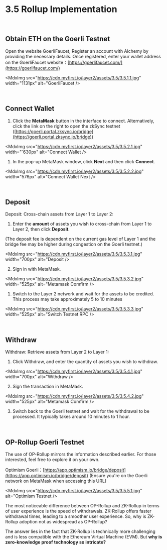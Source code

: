 # 3.5 Rollup Implementation

  <ZksyncSwap />

&nbsp;

## Obtain ETH on the Goerli Testnet

Open the website GoerliFaucet, Register an account with Alchemy by providing the necessary details. Once registered, enter your wallet address on the GoerliFaucet website：[https://goerlifaucet.com/](https://goerlifaucet.com/)

<MdxImg src="https://cdn.myfirst.io/layer2/assets/3.5/3.5.1.1.jpg" width="1131px" alt="GoerliFaucet />

&nbsp;

## Connect Wallet

1. Click the **MetaMask** button in the interface to connect. Alternatively, click the link on the right to open the zkSync testnet ([https://goerli.portal.zksync.io/bridge](https://goerli.portal.zksync.io/bridge))

<MdxImg src="https://cdn.myfirst.io/layer2/assets/3.5/3.5.2.1.jpg" width="`630px" alt="Connect Wallet />

1. In the pop-up MetaMask window, click **Next** and then click **Connect**.

<MdxImg src="https://cdn.myfirst.io/layer2/assets/3.5/3.5.2.2.jpg" width="576px" alt="Connect Wallet Next />

&nbsp;

## Deposit

Deposit: Cross-chain assets from Layer 1 to Layer 2:

1. Enter the **amount** of assets you wish to cross-chain from Layer 1 to Layer 2, then click **Deposit**.

(The deposit fee is dependent on the current gas level of Layer 1 and the bridge fee may be higher during congestion on the Goerli testnet.)

<MdxImg src="https://cdn.myfirst.io/layer2/assets/3.5/3.5.3.1.jpg" width="700px" alt="Deposit />

2. Sign in with MetaMask.

<MdxImg src="https://cdn.myfirst.io/layer2/assets/3.5/3.5.3.2.jpg" width="525px" alt="Metamask Comfirm />

1. Switch to the Layer 2 network and wait for the assets to be credited. This process may take approximately 5 to 10 minutes

<MdxImg src="https://cdn.myfirst.io/layer2/assets/3.5/3.5.3.3.jpg" width="525px" alt="Switch Testnet RPC />

&nbsp;

## Withdraw

Withdraw: Retrieve assets from Layer 2 to Layer 1:

1. Click Withdraw, and enter the quantity of assets you wish to withdraw.

<MdxImg src="https://cdn.myfirst.io/layer2/assets/3.5/3.5.4.1.jpg" width="700px" alt="Withdraw />

2. Sign the transaction in MetaMask.

<MdxImg src="https://cdn.myfirst.io/layer2/assets/3.5/3.5.4.2.jpg" width="525px" alt="Metamask Comfirm />

3. Switch back to the Goerli testnet and wait for the withdrawal to be processed. It typically takes around 10 minutes to 1 hour.

&nbsp;

## OP-Rollup Goerli Testnet

The use of OP-Rollup mirrors the information described earlier. For those interested, feel free to explore it on your own.

Optimism Goerli：[https://app.optimism.io/bridge/deposit](https://app.optimism.io/bridge/deposit) (Ensure you're on the Goerli network on MetaMask when accessing this URL)

<MdxImg src="https://cdn.myfirst.io/layer2/assets/3.5/3.5.5.1.jpg" alt="Optimism Testnet />

The most noticeable difference between OP-Rollup and ZK-Rollup in terms of user experience is the speed of withdrawals. ZK-Rollup offers faster withdrawal times, leading to a smoother user experience. So, why is ZK-Rollup adoption not as widespread as OP-Rollup?

The answer lies in the fact that ZK-Rollup is technically more challenging and is less compatible with the Ethereum Virtual Machine (EVM). But **why is zero-knowledge proof technology so intricate?**

<GithubAvatar owner='lxdao-official' repo='myfirstlayer2-frontend' path='mdx/en/3.5-rollup-implementation.md' />

<EditChapter url='https://github.com/lxdao-official/myfirstlayer2-frontend/blob/main/mdx/en/3.5-rollup-implementation.md' />
